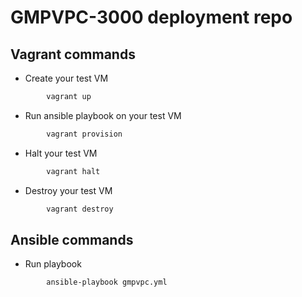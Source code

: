 # GMPVPC-3000 deployment repo

## Vagrant commands

- Create your test VM
```sh
        vagrant up
```

- Run ansible playbook on your test VM
```sh
        vagrant provision
```
- Halt your test VM
```sh
        vagrant halt
```
- Destroy your test VM
```sh
        vagrant destroy
```
## Ansible commands

- Run playbook
```sh
        ansible-playbook gmpvpc.yml
```